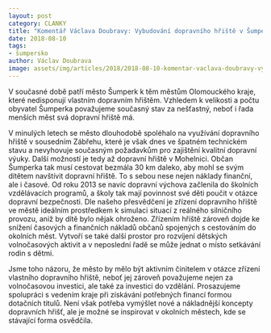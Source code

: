 ```yaml
---
layout: post
category: CLANKY
title: "Komentář Václava Doubravy: Vybudování dopravního hřiště v Šumperku patří k našim prioritám"
date: 2018-08-10
tags: 
- šumpersko
author: Václav Doubrava
image: assets/img/articles/2018/2018-08-10-komentar-vaclava-doubravy-vybudovani-dopravniho-hriste-v-sumperku-patri-k-nasim-prioritam.jpg  #751x422 pixelu
---
```

V současné době patří město Šumperk k těm městům Olomouckého kraje, které nedisponují vlastním dopravním hřištěm. Vzhledem k velikosti a počtu obyvatel Šumperka považujeme současný stav za nešťastný, neboť i řada menších měst svá dopravní hřiště má.

V minulých letech se město dlouhodobě spoléhalo na využívání dopravního hřiště v sousedním Zábřehu, které je však dnes ve špatném technickém stavu a nevyhovuje současným požadavkům pro zajištění kvalitní dopravní výuky. Další možností je tedy až dopravní hřiště v Mohelnici. Občan Šumperka tak musí cestovat bezmála 30 km daleko, aby mohl se svým dítětem navštívit dopravní hřiště. To s sebou nese nejen náklady finanční, ale i časové. Od roku 2013 se navíc dopravní výchova začlenila do školních vzdělávacích programů, a školy tak mají povinnost své děti poučit v otázce dopravní bezpečnosti. Dle našeho přesvědčení je zřízení dopravního hřiště ve městě ideálním prostředkem k simulaci situací z reálného silničního provozu, aniž by dítě bylo nějak ohroženo. Zřízením hřiště zároveň dojde ke snížení časových a finančních nákladů občanů spojených s cestováním do okolních měst. Vytvoří se také další prostor pro rozvíjení dětských volnočasových aktivit a v neposlední řadě se může jednat o místo setkávání rodin s dětmi.

Jsme toho názoru, že město by mělo být aktivním činitelem v otázce zřízení vlastního dopravního hřiště, neboť jej zároveň považujeme nejen za volnočasovou investici, ale také za investici do vzdělání. Prosazujeme spolupráci s vedením kraje při získávání potřebných financí formou dotačních titulů. Není však potřeba vymýšlet nové a nákladnější koncepty dopravních hřišť, ale je možné se inspirovat v okolních městech, kde se stávající forma osvědčila.
